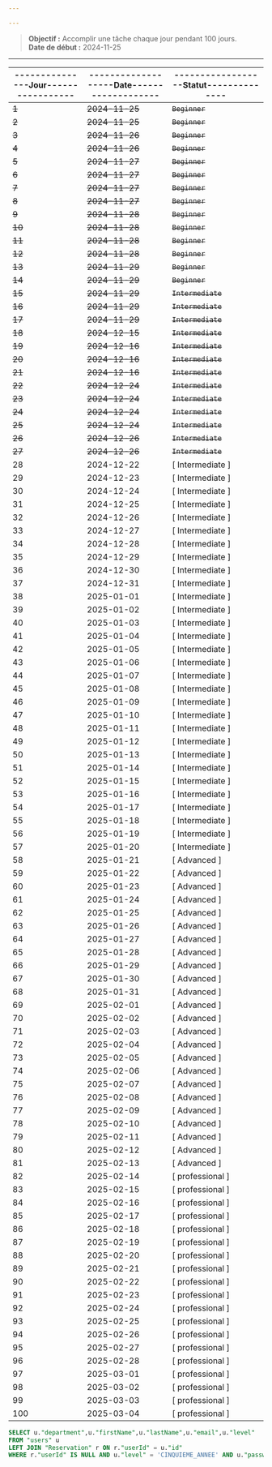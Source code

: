 ```yaml
---

---
```

 
> **Objectif :** Accomplir une tâche chaque jour pendant 100 jours.    
> **Date de début :** 2024-11-25  

  
 
---



| ---------------Jour----------------- | -------------------Date------------------- | ------------------Statut-------------- |
| ------------------------------------ | ------------------------------------------ | -------------------------------------- |
| ~~1~~                                | ~~2024-11-25~~                             | ~~` Beginner `~~                       |
| ~~2~~                                | ~~2024-11-25~~                             | ~~` Beginner `~~                       |
| ~~3~~                                | ~~2024-11-26~~                             | ~~` Beginner `~~                       |
| ~~4~~                                | ~~2024-11-26~~                             | ~~` Beginner `~~                       |
| ~~5~~                                | ~~2024-11-27~~                             | ~~` Beginner `~~                       |
| ~~6~~                                | ~~2024-11-27~~                             | ~~` Beginner `~~                       |
| ~~7~~                                | ~~2024-11-27~~                             | ~~` Beginner `~~                       |
| ~~8~~                                | ~~2024-11-27~~                             | ~~` Beginner `~~                       |
| ~~9~~                                | ~~2024-11-28~~                             | ~~` Beginner `~~                       |
| ~~10~~                               | ~~2024-11-28~~                             | ~~` Beginner `~~                       |
| ~~11~~                               | ~~2024-11-28~~                             | ~~` Beginner `~~                       |
| ~~12~~                               | ~~2024-11-28~~                             | ~~` Beginner `~~                       |
| ~~13~~                               | ~~2024-11-29~~                             | ~~` Beginner `~~                       |
| ~~14~~                               | ~~2024-11-29~~                             | ~~` Beginner `~~                       |
| ~~15~~                               | ~~2024-11-29~~                             | ~~` Intermediate `~~                   |
| ~~16~~                               | ~~2024-11-29~~                             | ~~` Intermediate `~~                   |
| ~~17~~                               | ~~2024-11-29~~                             | ~~` Intermediate `~~                   |
| ~~18~~                               | ~~2024-12-15~~                             | ~~` Intermediate `~~                   |
| ~~19~~                               | ~~2024-12-16~~                             | ~~` Intermediate `~~                   |
| ~~20~~                               | ~~2024-12-16~~                             | ~~` Intermediate `~~                   |
| ~~21~~                               | ~~2024-12-16~~                             | ~~` Intermediate `~~                   |
| ~~22~~                               | ~~2024-12-24~~                             | ~~` Intermediate `~~                   |
| ~~23~~                               | ~~2024-12-24~~                             | ~~` Intermediate `~~                   |
| ~~24~~                               | ~~2024-12-24~~                             | ~~` Intermediate `~~                   |
| ~~25~~                               | ~~2024-12-24~~                             | ~~` Intermediate `~~                   |
| ~~26~~                               | ~~2024-12-26~~                             | ~~` Intermediate `~~                   |
| ~~27~~                               | ~~2024-12-26~~                             | ~~` Intermediate `~~                   |
| 28                                   | 2024-12-22                                 | [ Intermediate ]                       |
| 29                                   | 2024-12-23                                 | [ Intermediate ]                       |
| 30                                   | 2024-12-24                                 | [ Intermediate ]                       |
| 31                                   | 2024-12-25                                 | [ Intermediate ]                       |
| 32                                   | 2024-12-26                                 | [ Intermediate ]                       |
| 33                                   | 2024-12-27                                 | [ Intermediate ]                       |
| 34                                   | 2024-12-28                                 | [ Intermediate ]                       |
| 35                                   | 2024-12-29                                 | [ Intermediate ]                       |
| 36                                   | 2024-12-30                                 | [ Intermediate ]                       |
| 37                                   | 2024-12-31                                 | [ Intermediate ]                       |
| 38                                   | 2025-01-01                                 | [ Intermediate ]                       |
| 39                                   | 2025-01-02                                 | [ Intermediate ]                       |
| 40                                   | 2025-01-03                                 | [ Intermediate ]                       |
| 41                                   | 2025-01-04                                 | [ Intermediate ]                       |
| 42                                   | 2025-01-05                                 | [ Intermediate ]                       |
| 43                                   | 2025-01-06                                 | [ Intermediate ]                       |
| 44                                   | 2025-01-07                                 | [ Intermediate ]                       |
| 45                                   | 2025-01-08                                 | [ Intermediate ]                       |
| 46                                   | 2025-01-09                                 | [ Intermediate ]                       |
| 47                                   | 2025-01-10                                 | [ Intermediate ]                       |
| 48                                   | 2025-01-11                                 | [ Intermediate ]                       |
| 49                                   | 2025-01-12                                 | [ Intermediate ]                       |
| 50                                   | 2025-01-13                                 | [ Intermediate ]                       |
| 51                                   | 2025-01-14                                 | [ Intermediate ]                       |
| 52                                   | 2025-01-15                                 | [ Intermediate ]                       |
| 53                                   | 2025-01-16                                 | [ Intermediate ]                       |
| 54                                   | 2025-01-17                                 | [ Intermediate ]                       |
| 55                                   | 2025-01-18                                 | [ Intermediate ]                       |
| 56                                   | 2025-01-19                                 | [ Intermediate ]                       |
| 57                                   | 2025-01-20                                 | [ Intermediate ]                       |
| 58                                   | 2025-01-21                                 | [ Advanced ]                           |
| 59                                   | 2025-01-22                                 | [ Advanced ]                           |
| 60                                   | 2025-01-23                                 | [ Advanced ]                           |
| 61                                   | 2025-01-24                                 | [ Advanced ]                           |
| 62                                   | 2025-01-25                                 | [ Advanced ]                           |
| 63                                   | 2025-01-26                                 | [ Advanced ]                           |
| 64                                   | 2025-01-27                                 | [ Advanced ]                           |
| 65                                   | 2025-01-28                                 | [ Advanced ]                           |
| 66                                   | 2025-01-29                                 | [ Advanced ]                           |
| 67                                   | 2025-01-30                                 | [ Advanced ]                           |
| 68                                   | 2025-01-31                                 | [ Advanced ]                           |
| 69                                   | 2025-02-01                                 | [ Advanced ]                           |
| 70                                   | 2025-02-02                                 | [ Advanced ]                           |
| 71                                   | 2025-02-03                                 | [ Advanced ]                           |
| 72                                   | 2025-02-04                                 | [ Advanced ]                           |
| 73                                   | 2025-02-05                                 | [ Advanced ]                           |
| 74                                   | 2025-02-06                                 | [ Advanced ]                           |
| 75                                   | 2025-02-07                                 | [ Advanced ]                           |
| 76                                   | 2025-02-08                                 | [ Advanced ]                           |
| 77                                   | 2025-02-09                                 | [ Advanced ]                           |
| 78                                   | 2025-02-10                                 | [ Advanced ]                           |
| 79                                   | 2025-02-11                                 | [ Advanced ]                           |
| 80                                   | 2025-02-12                                 | [ Advanced ]                           |
| 81                                   | 2025-02-13                                 | [ Advanced ]                           |
| 82                                   | 2025-02-14                                 | [ professional ]                       |
| 83                                   | 2025-02-15                                 | [ professional ]                       |
| 84                                   | 2025-02-16                                 | [ professional ]                       |
| 85                                   | 2025-02-17                                 | [ professional ]                       |
| 86                                   | 2025-02-18                                 | [ professional ]                       |
| 87                                   | 2025-02-19                                 | [ professional ]                       |
| 88                                   | 2025-02-20                                 | [ professional ]                       |
| 89                                   | 2025-02-21                                 | [ professional ]                       |
| 90                                   | 2025-02-22                                 | [ professional ]                       |
| 91                                   | 2025-02-23                                 | [ professional ]                       |
| 92                                   | 2025-02-24                                 | [ professional ]                       |
| 93                                   | 2025-02-25                                 | [ professional ]                       |
| 94                                   | 2025-02-26                                 | [ professional ]                       |
| 95                                   | 2025-02-27                                 | [ professional ]                       |
| 96                                   | 2025-02-28                                 | [ professional ]                       |
| 97                                   | 2025-03-01                                 | [ professional ]                       |
| 98                                   | 2025-03-02                                 | [ professional ]                       |
| 99                                   | 2025-03-03                                 | [ professional ]                       |
| 100                                  | 2025-03-04                                 | [ professional ]                       |
```sql
SELECT u."department",u."firstName",u."lastName",u."email",u."level"  
FROM "users" u  
LEFT JOIN "Reservation" r ON r."userId" = u."id"  
WHERE r."userId" IS NULL AND u."level" = 'CINQUIEME_ANNEE' AND u."password" is Not  NULL

```
